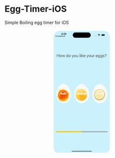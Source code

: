# Egg-Timer-iOS
Simple Boiling egg timer for iOS

<div align="center">
  <div style="display: flex; justify-content: center;">
    <div style="border-radius: 20px; overflow: hidden; margin: 5px;">
      <img src="https://github.com/adnaan-ansari/Egg-Timer-iOS/blob/main/assets/Simulator%20Screenshot%20-%20iPhone%2015%20Pro%20-%202023-10-21%20at%2016.05.26.png?raw=true" height="400">
    </div>
  </div>
</div>
